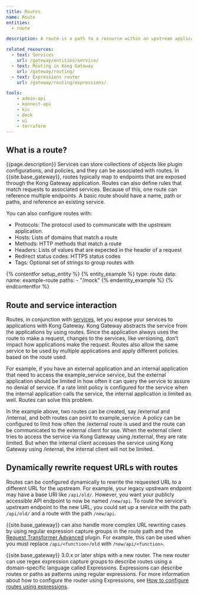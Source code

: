 ```yaml
---
title: Routes
name: Route
entities:
  - route

description: A route is a path to a resource within an upstream application.

related_resources:
  - text: Services
    url: /gateway/entities/service/
  - text: Routing in Kong Gateway
    url: /gateway/routing/
  - text: Expressions router
    url: /gateway/routing/expressions/

tools:
    - admin-api
    - konnect-api
    - kic
    - deck
    - ui
    - terraform
---
```


## What is a route?

{{page.description}} Services can store collections of objects like plugin configurations, and policies, and they can be associated with routes. In {{site.base_gateway}}, routes typically map to endpoints that are exposed through the Kong Gateway application. Routes can also define rules that match requests to associated services. Because of this, one route can reference multiple endpoints. A basic route should have a name, path or paths, and reference an existing service.

You can also configure routes with:

* Protocols: The protocol used to communicate with the upstream application.
* Hosts: Lists of domains that match a route
* Methods: HTTP methods that match a route
* Headers: Lists of values that are expected in the header of a request
* Redirect status codes: HTTPS status codes
* Tags: Optional set of strings to group routes with


{% contentfor setup_entity %}
{% entity_example %}
type: route
data:
  name: example-route
  paths:
    - "/mock"
{% endentity_example %}
{% endcontentfor %}

## Route and service interaction

Routes, in conjunction with [services](/gateway/entities/service/), let you expose your services to applications with Kong Gateway. Kong Gateway abstracts the service from the applications by using routes. Since the application always uses the route to make a request, changes to the services, like versioning, don’t impact how applications make the request. Routes also allow the same service to be used by multiple applications and apply different policies based on the route used.

For example, if you have an external application and an internal application that need to access the example_service service, but the external application should be limited in how often it can query the service to assure no denial of service. If a rate limit policy is configured for the service when the internal application calls the service, the internal application is limited as well. Routes can solve this problem.

In the example above, two routes can be created, say /external and /internal, and both routes can point to example_service. A policy can be configured to limit how often the /external route is used and the route can be communicated to the external client for use. When the external client tries to access the service via Kong Gateway using /external, they are rate limited. But when the internal client accesses the service using Kong Gateway using /internal, the internal client will not be limited.

## Dynamically rewrite request URLs with routes

Routes can be configured dynamically to rewrite the requested URL to a different URL for the upstream. For example, your legacy upstream endpoint may have a base URI like `/api/old/`. However, you want your publicly accessible API endpoint to now be named `/new/api`. To route the service's upstream endpoint to the new URL, you could set up a service with the path `/api/old/` and a route with the path `/new/api`. 

{{site.base_gateway}} can also handle more complex URL rewriting cases by using regular expression capture groups in the route path and the [Request Transformer Advanced](https://docs.konghq.com/hub/kong-inc/request-transformer-advanced/) plugin. For example, this can be used when you must replace `/api/<function>/old` with `/new/api/<function>`.

{{site.base_gateway}} 3.0.x or later ships with a new router. The new router can use regex expression capture groups to describe routes using a domain-specific language called Expressions. Expressions can describe routes or paths as patterns using regular expressions. For more information about how to configure the router using Expressions, see [How to configure routes using expressions](https://docs.konghq.com/gateway/latest/key-concepts/routes/expressions/).
